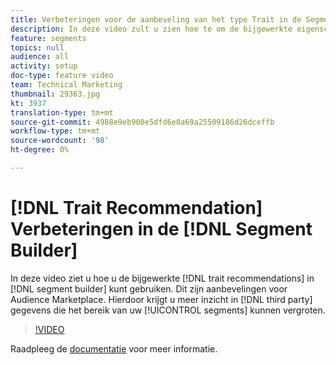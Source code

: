 ```yaml
---
title: Verbeteringen voor de aanbeveling van het type Trait in de Segment Builder
description: In deze video zult u zien hoe te om de bijgewerkte eigenschapaanbevelingen in de segmentbouwer te gebruiken, die Audience Marketplace aanbevelingen zijn. Hierdoor krijgt u meer inzicht in gegevens van derden die het bereik van uw segmenten kunnen uitbreiden.
feature: segments
topics: null
audience: all
activity: setup
doc-type: feature video
team: Technical Marketing
thumbnail: 29363.jpg
kt: 3937
translation-type: tm+mt
source-git-commit: 4988e9eb900e5dfd6e0a69a25509186d26dceffb
workflow-type: tm+mt
source-wordcount: '98'
ht-degree: 0%

---
```



# [!DNL Trait Recommendation] Verbeteringen in de  [!DNL Segment Builder]

In deze video ziet u hoe u de bijgewerkte [!DNL trait recommendations] in [!DNL segment builder] kunt gebruiken. Dit zijn aanbevelingen voor Audience Marketplace. Hierdoor krijgt u meer inzicht in [!DNL third party] gegevens die het bereik van uw [!UICONTROL segments] kunnen vergroten.

>[!VIDEO](https://video.tv.adobe.com/v/29363/?quality=12)

Raadpleeg de [documentatie](https://docs.adobe.com/help/en/audience-manager/user-guide/features/segments/trait-recommendations.html) voor meer informatie.
